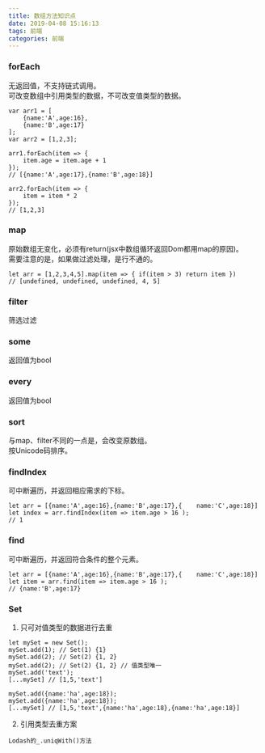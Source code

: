 ```yaml
---
title: 数组方法知识点
date: 2019-04-08 15:16:13
tags: 前端
categories: 前端
---
```


### forEach  
无返回值，不支持链式调用。  
可改变数组中引用类型的数据，不可改变值类型的数据。
```
var arr1 = [
    {name:'A',age:16},
    {name:'B',age:17}
];
var arr2 = [1,2,3];

arr1.forEach(item => { 
    item.age = item.age + 1
}); 
// [{name:'A',age:17},{name:'B',age:18}]

arr2.forEach(item => {
    item = item * 2
});
// [1,2,3]
```

### map      
原始数组无变化，必须有return(jsx中数组循环返回Dom都用map的原因)。     
需要注意的是，如果做过滤处理，是行不通的。
```
let arr = [1,2,3,4,5].map(item => { if(item > 3) return item })
// [undefined, undefined, undefined, 4, 5]
```

### filter   
筛选过滤

### some  
返回值为bool

### every    
返回值为bool

### sort     
与map、filter不同的一点是，会改变原数组。   
按Unicode码排序。

### findIndex    
可中断遍历，并返回相应需求的下标。
```
let arr = [{name:'A',age:16},{name:'B',age:17},{    name:'C',age:18}]
let index = arr.findIndex(item => item.age > 16 );
// 1
```
### find     
可中断遍历，并返回符合条件的整个元素。
```
let arr = [{name:'A',age:16},{name:'B',age:17},{    name:'C',age:18}]
let item = arr.find(item => item.age > 16 );
// {name:'B',age:17}
```
### Set  
1. 只可对值类型的数据进行去重
```
let mySet = new Set();
mySet.add(1); // Set(1) {1}
mySet.add(2); // Set(2) {1, 2}
mySet.add(2); // Set(2) {1, 2} // 值类型唯一
mySet.add('text'); 
[...mySet] // [1,5,'text']

mySet.add({name:'ha',age:18});
mySet.add({name:'ha',age:18});
[...mySet] // [1,5,'text',{name:'ha',age:18},{name:'ha',age:18}]
```
2. 引用类型去重方案
```
Lodash的_.uniqWith()方法
```